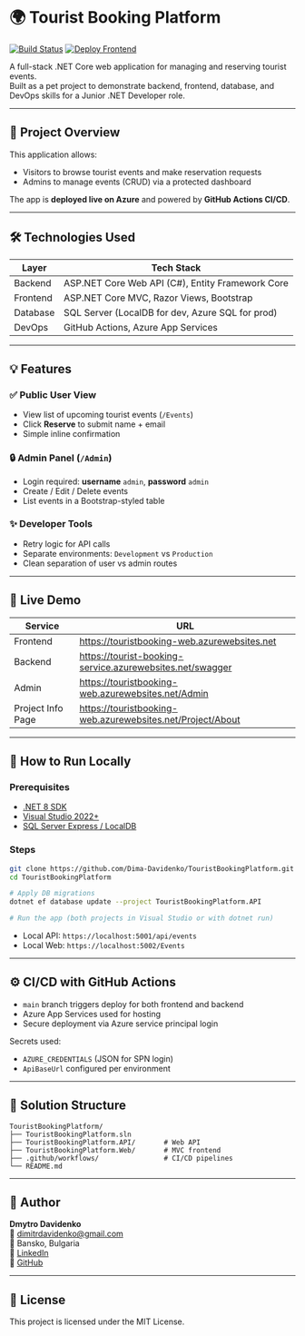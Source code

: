 
# 🌍 Tourist Booking Platform

[![Build Status](https://github.com/Dima-Davidenko/TouristBookingPlatform/actions/workflows/deploy-api.yml/badge.svg)](https://github.com/Dima-Davidenko/TouristBookingPlatform/actions)
[![Deploy Frontend](https://github.com/Dima-Davidenko/TouristBookingPlatform/actions/workflows/deploy-frontend.yml/badge.svg)](https://github.com/Dima-Davidenko/TouristBookingPlatform/actions)

A full-stack .NET Core web application for managing and reserving tourist events.  
Built as a pet project to demonstrate backend, frontend, database, and DevOps skills for a Junior .NET Developer role.

---

## 🧭 Project Overview

This application allows:
- Visitors to browse tourist events and make reservation requests
- Admins to manage events (CRUD) via a protected dashboard

The app is **deployed live on Azure** and powered by **GitHub Actions CI/CD**.

---

## 🛠️ Technologies Used

| Layer     | Tech Stack                                      |
|-----------|--------------------------------------------------|
| Backend   | ASP.NET Core Web API (C#), Entity Framework Core |
| Frontend  | ASP.NET Core MVC, Razor Views, Bootstrap         |
| Database  | SQL Server (LocalDB for dev, Azure SQL for prod) |
| DevOps    | GitHub Actions, Azure App Services               |

---

## 💡 Features

### ✅ Public User View
- View list of upcoming tourist events (`/Events`)
- Click **Reserve** to submit name + email
- Simple inline confirmation

### 🔒 Admin Panel (`/Admin`)
- Login required: **username** `admin`, **password** `admin`
- Create / Edit / Delete events
- List events in a Bootstrap-styled table

### ✨ Developer Tools
- Retry logic for API calls
- Separate environments: `Development` vs `Production`
- Clean separation of user vs admin routes

---

## 🚀 Live Demo

| Service  | URL |
|----------|-----|
| Frontend | https://touristbooking-web.azurewebsites.net |
| Backend  | https://tourist-booking-service.azurewebsites.net/swagger |
| Admin    | https://touristbooking-web.azurewebsites.net/Admin |
| Project Info Page | https://touristbooking-web.azurewebsites.net/Project/About |

---

## 🔧 How to Run Locally

### Prerequisites

- [.NET 8 SDK](https://dotnet.microsoft.com/download/dotnet/8.0)
- [Visual Studio 2022+](https://visualstudio.microsoft.com/)
- [SQL Server Express / LocalDB](https://learn.microsoft.com/en-us/sql/database-engine/configure-windows/sql-server-express-localdb)

### Steps

```bash
git clone https://github.com/Dima-Davidenko/TouristBookingPlatform.git
cd TouristBookingPlatform

# Apply DB migrations
dotnet ef database update --project TouristBookingPlatform.API

# Run the app (both projects in Visual Studio or with dotnet run)
```

- Local API: `https://localhost:5001/api/events`
- Local Web: `https://localhost:5002/Events`

---

## ⚙️ CI/CD with GitHub Actions

- `main` branch triggers deploy for both frontend and backend
- Azure App Services used for hosting
- Secure deployment via Azure service principal login

Secrets used:
- `AZURE_CREDENTIALS` (JSON for SPN login)
- `ApiBaseUrl` configured per environment

---

## 📂 Solution Structure

```
TouristBookingPlatform/
├── TouristBookingPlatform.sln
├── TouristBookingPlatform.API/       # Web API
├── TouristBookingPlatform.Web/       # MVC frontend
├── .github/workflows/                # CI/CD pipelines
└── README.md
```

---

## 👤 Author

**Dmytro Davidenko**  
📧 dimitrdavidenko@gmail.com  
📍 Bansko, Bulgaria  
🔗 [LinkedIn](https://www.linkedin.com/in/dmytro-davidenko/)  
🔗 [GitHub](https://github.com/Dima-Davidenko/TouristBookingPlatform)

---

## 📜 License

This project is licensed under the MIT License.
